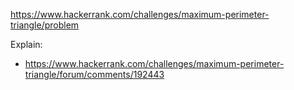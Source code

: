 https://www.hackerrank.com/challenges/maximum-perimeter-triangle/problem

Explain:

- https://www.hackerrank.com/challenges/maximum-perimeter-triangle/forum/comments/192443
